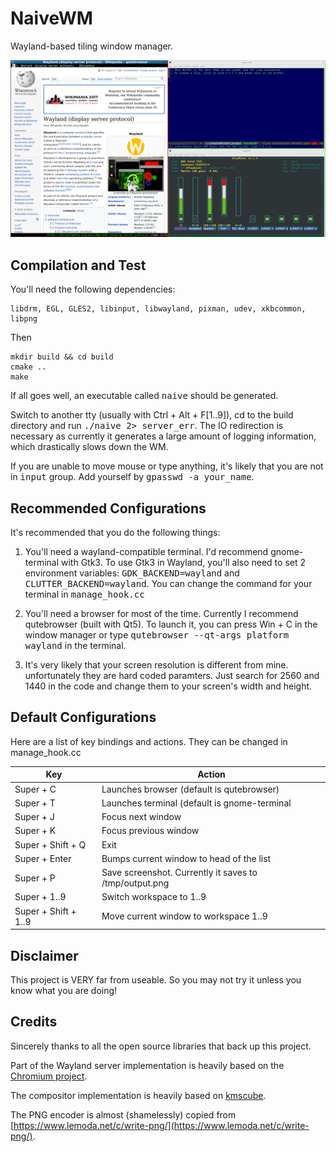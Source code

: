 # NaiveWM
Wayland-based  tiling window manager.

![Screenshot](https://raw.githubusercontent.com/kkspeed/NaiveWM/master/images/screenshot.png)

## Compilation and Test
You'll need the following dependencies:

    libdrm, EGL, GLES2, libinput, libwayland, pixman, udev, xkbcommon, libpng

Then

    mkdir build && cd build
    cmake ..
    make 

If all goes well, an executable called <tt>naive</tt> should be generated.

Switch to another tty (usually with Ctrl + Alt + F[1..9]), cd to the build
directory and run <tt>./naive 2> server\_err</tt>. The IO redirection is 
necessary as currently it generates a large amount of logging information,
which drastically slows down the WM.

If you are unable to move mouse or type anything, it's likely that you are
not in <tt>input</tt> group. Add yourself by <tt>gpasswd -a your\_name</tt>.

## Recommended Configurations
It's recommended that you do the following things:

1. You'll need a wayland-compatible terminal. I'd recommend gnome-terminal
   with Gtk3. To use Gtk3 in Wayland, you'll also need to set 2 environment 
   variables: <tt>GDK\_BACKEND=wayland</tt> and <tt>CLUTTER\_BACKEND=wayland</tt>.
   You can change the command for your terminal in <tt>manage\_hook.cc</tt>

2. You'll need a browser for most of the time. Currently I recommend qutebrowser (built
   with Qt5). To launch it, you can press Win + C in the window manager or type
   <tt>qutebrowser --qt-args platform wayland</tt> in the terminal.

3. It's very likely that your screen resolution is different from mine. unfortunately
   they are hard coded paramters. Just search for 2560 and 1440 in the code and change
   them to your screen's width and height.

## Default Configurations
Here are a list of key bindings and actions. They can be changed in manage\_hook.cc

| Key                 | Action                                                 |
|---------------------|--------------------------------------------------------|
|Super + C            | Launches browser (default is qutebrowser)              |
|Super + T            | Launches terminal (default is gnome-terminal           |
|Super + J            | Focus next window                                      |
|Super + K            | Focus previous window                                  |
|Super + Shift + Q    | Exit                                                   |
|Super + Enter        | Bumps current window to head of the list               |
|Super + P            | Save screenshot. Currently it saves to /tmp/output.png |
|Super + 1..9         | Switch workspace to 1..9                               |
|Super + Shift + 1..9 | Move current window to workspace 1..9                  |

## Disclaimer
This project is VERY far from useable. So you may not try it unless you know
what you are doing!

## Credits
Sincerely thanks to all the open source libraries that back up this project. 

Part of the Wayland server implementation is heavily based on the 
[Chromium project](https://www.chromium.org/).

The compositor implementation is heavily based on 
[kmscube](https://github.com/robclark/kmscube/blob/master/kmscube.c). 

The PNG encoder is almost (shamelessly) copied from
[https://www.lemoda.net/c/write-png/](https://www.lemoda.net/c/write-png/).

